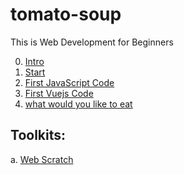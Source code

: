 # tomato-soup
This is Web Development for Beginners

0. [Intro](./intro/README.md)
1. [Start](./start/README.md)
2. [First JavaScript Code](./firstCode/README.md)
3. [First Vuejs Code](./firstVueJsCode/README.md)
4. [what would you like to eat](./what_would_you_like_to_eat/README.md)

## Toolkits:

a. [Web Scratch](./webScratch/README.md)